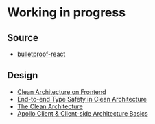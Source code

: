 # Working in progress


## Source
* <a href="https://github.com/alan2207/bulletproof-react">bulletproof-react</a>

## Design
* <a href="https://dev.to/bespoyasov/clean-architecture-on-frontend-4311">Clean Architecture on Frontend</a>
* <a href="https://dev.to/thekarel/end-to-end-type-safety-in-clean-architecture-48la">End-to-end Type Safety in Clean Architecture</a>
* <a href="https://blog.cleancoder.com/uncle-bob/2012/08/13/the-clean-architecture.html">The Clean Architecture</a>
* <a href="https://www.apollographql.com/blog/apollo-client/architecture/client-side-architecture-basics/">Apollo Client & Client-side Architecture
 Basics</a> 
<a href=""></a> 
<a href=""></a> 


